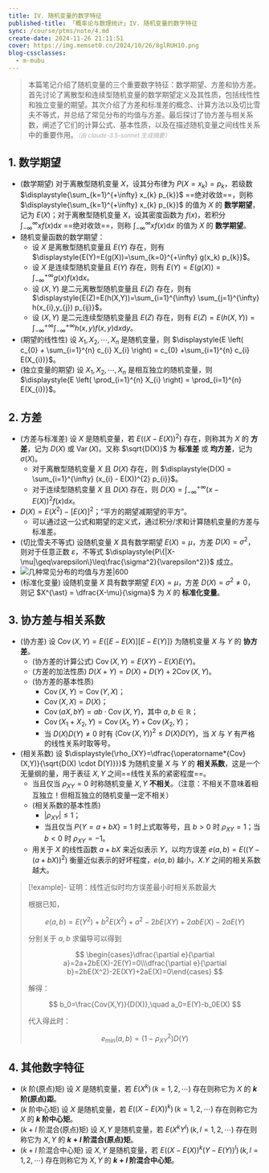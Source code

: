 ```yaml
---
title: IV. 随机变量的数字特征
published-title: 「概率论与数理统计」IV. 随机变量的数字特征
sync: /course/ptms/note/4.md
create-date: 2024-11-26 21:11:51
cover: https://img.memset0.cn/2024/10/26/8glRUH1O.png
blog-cssclasses:
  - m-mubu
---
```


> 本篇笔记介绍了随机变量的三个重要数字特征：数学期望、方差和协方差。首先讨论了离散型和连续型随机变量的数学期望定义及其性质，包括线性性和独立变量的期望。其次介绍了方差和标准差的概念、计算方法以及切比雪夫不等式，并总结了常见分布的均值与方差。最后探讨了协方差与相关系数，阐述了它们的计算公式、基本性质，以及在描述随机变量之间线性关系中的重要作用。<small style="font-style: italic; opacity: 0.5">（由 claude-3.5-sonnet 生成摘要）</small>

<!-- more -->

## 1. 数学期望

- <span class="m-definition">(数学期望)</span> 对于离散型随机变量 $X$，设其分布律为 $P(X=x_{k}) = p_{k}$，若级数 $\displaystyle{\sum_{k=1}^{+\infty} x_{k} p_{k}}$ ==绝对收敛==，则称 $\displaystyle{\sum_{k=1}^{+\infty} x_{k} p_{k}}$ 的值为 $X$ 的 **数学期望**，记为 $E(X)$；对于离散型随机变量 $X$，设其密度函数为 $f(x)$，若积分 $\displaystyle{\int_{-\infty}^{\infty} x f(x) \text{d}x}$ ==绝对收敛==，则称 $\displaystyle{\int_{-\infty}^{\infty} x f(x) \text{d}x}$ 的值为 $X$ 的 **数学期望**。
- <span class="m-theorem"></span> 随机变量函数的数学期望：
  - 设 $X$ 是离散型随机变量且 $E(Y)$ 存在，则有 $\displaystyle{E(Y)=E(g(X))=\sum_{k=0}^{+\infty} g(x_k) p_{k}}$。
  - 设 $X$ 是连续型随机变量且 $E(Y)$ 存在，则有 $\displaystyle{E(Y)=E(g(X))=\int_{-\infty}^{+\infty} g(x) f(x) \text{d}x}$。
  - 设 $(X,Y)$ 是二元离散型随机变量且 $E(Z)$ 存在，则有 $\displaystyle{E(Z)=E(h(X,Y))=\sum_{i=1}^{\infty} \sum_{j=1}^{\infty} h(x_{i},y_{j}) p_{ij}}$。
  - 设 $(X,Y)$ 是二元连续型随机变量且 $E(Z)$ 存在，则有 $E(Z)=E(h(X,Y))=\displaystyle{\int_{-\infty}^{+\infty} \int_{-\infty}^{+\infty} h(x,y) f(x,y) \text{d}x\text{d}y}$。
- <span class="m-theorem">(期望的线性性)</span> 设 $X_1,X_2,\cdots,X_n$ 是随机变量，则 $\displaystyle{E \left( c_{0} + \sum_{i=1}^{n} c_{i} X_{i} \right) = c_{0} +\sum_{i=1}^{n} c_{i} E(X_{i})}$。
- <span class="m-theorem">(独立变量的期望)</span> 设 $X_1,X_2,\cdots,X_n$ 是相互独立的随机变量，则 $\displaystyle{E \left( \prod_{i=1}^{n} X_{i} \right) = \prod_{i=1}^{n} E(X_{i})}$。

## 2. 方差

- <span class="m-definition">(方差与标准差)</span> 设 $X$ 是随机变量，若 $E \left( \left( X-E(X) \right)^{2} \right)$ 存在，则称其为 $X$ 的 **方差**，记为 $D(X)$ 或 $\operatorname*{Var}(X)$。又称 $\sqrt{D(X)}$ 为 **标准差** 或 **均方差**，记为 $\sigma(X)$。
  - 对于离散型随机变量 $X$ 且 $D(X)$ 存在，则 $\displaystyle{D(X) = \sum_{i=1}^{\infty} (x_{i} - E(X))^{2} p_{i}}$。
  - 对于连续型随机变量 $X$ 且 $D(X)$ 存在，则 $\displaystyle{D(X) = \int_{-\infty}^{+\infty} (x-E(X))^{2} f(x) \text{d} x}$。
- <span class="m-theorem"></span> $D(X)=E(X^{2}) - [E(X)]^{2}$；“平方的期望减期望的平方”。
  - 可以通过这一公式和期望的定义式，通过积分/求和计算随机变量的方差与标准差。
- <span class="m-theorem">(切比雪夫不等式)</span> 设随机变量 $X$ 具有数学期望 $E(X)=\mu$，方差 $D(X)=\sigma^{2}$，则对于任意正数 $\varepsilon$，不等式 $\displaystyle{P\{|X-\mu|\geq\varepsilon\}\leq\frac{\sigma^2}{\varepsilon^2}}$ 成立。
- ![几种常见分布的均值与方差|600](https://img.memset0.cn/2024/11/26/JXJgjXkI.png)
- <span class="m-definition">(标准化变量)</span> 设随机变量 $X$ 具有数学期望 $E(X)=\mu$，方差 $D(X)=\sigma^{2} \neq 0$，则记 $X^{\ast} = \dfrac{X-\mu}{\sigma}$ 为 $X$ 的 **标准化变量**。

## 3. 协方差与相关系数

- <span class="m-definition">(协方差)</span> 设 $\operatorname*{Cov}(X,Y)=E\{ [E-E(X)] [E-E(Y)] \}$ 为随机变量 $X$ 与 $Y$ 的 **协方差**。
  - <span class="m-theorem">(协方差的计算公式)</span> $\operatorname*{Cov}(X,Y)=E(XY)-E(X)E(Y)$。
  - <span class="m-theorem">(方差的加法性质)</span> $D(X+Y)=D(X)+D(Y)+2\operatorname*{Cov}(X,Y)$。
  - <span class="m-proposition">(协方差的基本性质)</span>
    - $\operatorname*{Cov}(X,Y)=\operatorname*{Cov}(Y,X)$；
    - $\operatorname*{Cov}(X,X)=D(X)$；
    - $\operatorname*{Cov}(aX,bY)=ab\cdot\operatorname*{Cov}(X,Y)$，其中 $a,b\in \mathbb{R}$；
    - $\operatorname*{Cov}(X_{1}+X_{2},Y)=\operatorname*{Cov}(X_{1},Y)+\operatorname*{Cov}(X_{2},Y)$；
    - 当 $D(X)D(Y) \neq 0$ 时有 $\left( \operatorname*{Cov}(X,Y) \right)^{2} \leq D(X)D(Y)$，当 $X$ 与 $Y$ 有严格的线性关系时取等号。
- <span class="m-definition">(相关系数)</span> 设 $\displaystyle{\rho_{XY}=\dfrac{\operatorname*{Cov}(X,Y)}{\sqrt{D(X) \cdot D(Y)}}}$ 为随机变量 $X$ 与 $Y$ 的 **相关系数**，这是一个无量纲的量，用于表征 $X,Y$ 之间==线性关系的紧密程度==。
  - <span class="m-definition"></span> 当且仅当 $\rho_{XY}=0$ 时称随机变量 $X,Y$ **不相关**。（注意：不相关不意味着相互独立！但相互独立的随机变量一定不相关）
  - <span class="m-proposition">(相关系数的基本性质)</span>
    - $|\rho_{XY}| \leq 1$；
    - 当且仅当 $P\{ Y=a+bX \}=1$ 时上式取等号，且 $b>0$ 时 $\rho_{XY}=1$；当 $b<0$ 时 $\rho_{XY}=-1$。
  - <span class="m-theorem"></span> 用关于 $X$ 的线性函数 $a+bX$ 来近似表示 $Y$，以均方误差 $e(a,b)=E\left( (Y-(a+bX))^{2} \right)$ 衡量近似表示的好坏程度，$e(a,b)$ 越小，$X.Y$ 之间的相关系数越大。

> [!example]- 证明：线性近似时均方误差最小时相关系数最大
>
> 根据已知，
>
> $$
> e(a,b)=E(Y^2)+b^2E(X^2)+a^2-2bE(XY)+2abE(X)-2aE(Y)
> $$
>
> 分别关于 $a,b$ 求偏导可以得到
>
> $$
> \begin{cases}\dfrac{\partial e}{\partial a}=2a+2bE(X)-2E(Y)=0\\\dfrac{\partial e}{\partial b}=2bE(X^2)-2E(XY)+2aE(X)=0\end{cases}
> $$
>
> 解得：
>
> $$
> b_0=\frac{Cov(X,Y)}{D(X)},\quad a_0=E(Y)-b_0E(X)
> $$
>
> 代入得此时：
>
> $$
> e_{\min}(a,b)=(1-\rho_{XY}^2)D(Y)
> $$

## 4. 其他数字特征

- <span class="m-definition">($k$ 阶(原点)矩)</span> 设 $X$ 是随机变量，若 $E(X^{k})\, (k=1,2,\cdots)$ 存在则称它为 $X$ 的 **$k$ 阶(原点)距**。
- <span class="m-definition">($k$ 阶中心矩)</span> 设 $X$ 是随机变量，若 $E((X-E(X))^{k})\, (k=1,2,\cdots)$ 存在则称它为 $X$ 的 **$k$ 阶中心矩**。
- <span class="m-definition">($k+l$ 阶混合(原点)矩)</span> 设 $X,Y$ 是随机变量，若 $E(X^{k}Y^{l})\, (k,l=1,2,\cdots)$ 存在则称它为 $X,Y$ 的 **$k+l$ 阶混合(原点)矩**。
- <span class="m-definition">($k+l$ 阶混合中心矩)</span> 设 $X,Y$ 是随机变量，若 $E((X-E(X))^{k}(Y-E(Y))^{l})\, (k,l=1,2,\cdots)$ 存在则称它为 $X,Y$ 的 **$k+l$ 阶混合中心矩**。
